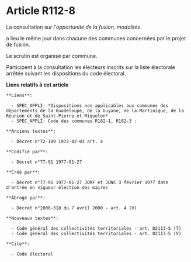 # Article R112-8

La consultation *sur l'opportunité de la fusion, modalités*

a lieu le même jour dans chacune des communes concernées par le projet de fusion. 

Le scrutin est organisé par commune. 

Participent à la consultation les électeurs inscrits sur la liste électorale arrêtée suivant les dispositions du code
électoral.

**Liens relatifs à cet article**

	**Liens**:

	  - SPEC_APPLI: *Dispositions non applicables aux communes des départements de la Guadeloupe, de la Guyane, de la Martinique, de la Réunion et de Saint-Pierre-et-Miquelon*
	  - SPEC_APPLI: Code des communes R182-1, R182-3 :

	**Anciens textes**:

	  - Décret n°72-109 1972-02-03 art. 4

	**Codifié par**:

	  - Décret n°77-91 1977-01-27

	**Créé par**:

	  - Décret n°77-91 1977-01-27 JORF et JONC 3 février 1977 date d'entrée en vigueur élection des maires

	**Abrogé par**:

	  - Décret n°2000-318 du 7 avril 2000 - art. 4 (V)

	**Nouveaux textes**:

	  - Code général des collectivités territoriales - art. D2113-5 (T)
	  - Code général des collectivités territoriales - art. D2113-5 (V)

	**Cite**:

	  - Code électoral
